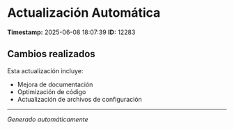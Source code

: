 # Actualización Automática

**Timestamp:** 2025-06-08 18:07:39
**ID:** 12283

## Cambios realizados

Esta actualización incluye:
- Mejora de documentación
- Optimización de código
- Actualización de archivos de configuración

---
*Generado automáticamente*
